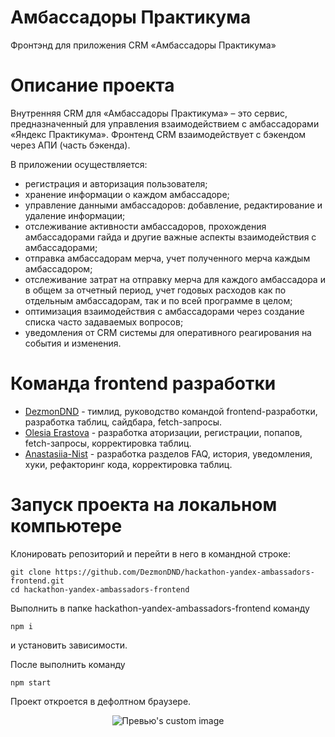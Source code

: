 # Амбассадоры Практикума

Фронтэнд для приложения CRM «Амбассадоры Практикума»

# Описание проекта

Внутренняя CRM для «Амбассадоры Практикума» – это сервис, предназначенный для управления
взаимодействием с амбассадорами «Яндекс Практикума».
Фронтенд CRM взаимодействует с бэкендом через АПИ (часть бэкенда).

В приложении осуществляется:

- регистрация и авторизация пользователя;
- хранение информации о каждом амбассадоре;
- управление данными амбассадоров: добавление, редактирование и удаление информации;
- отслеживание активности амбассадоров, прохождения амбассадорами гайда и другие важные
  аспекты взаимодействия с амбассадорами;
- отправка амбассадорам мерча, учет полученного мерча каждым амбассадором;
- отслеживание затрат на отправку мерча для каждого амбассадора и в общем за отчетный
  период, учет годовых расходов как по отдельным амбассадорам, так и по всей программе
  в целом;
- оптимизация взаимодействия с амбассадорами через создание списка часто задаваемых
  вопросов;
- уведомления от CRM системы для оперативного реагирования на события и изменения.

# Команда frontend разработки

- [DezmonDND](https://github.com/DezmonDND) - тимлид, руководство командой
  frontend-разработки, разработка таблиц, сайдбара, fetch-запросы.
- [Olesia Erastova](https://github.com/olesia1205) - разработка аторизации, регистрации, попапов, fetch-запросы, корректировка таблиц.
- [Anastasiia-Nist](https://github.com/Anastasiia-Nist) - разработка разделов FAQ, история, уведомления, хуки, рефакторинг кода, корректировка таблиц.

# Запуск проекта на локальном компьютере

Клонировать репозиторий и перейти в него в командной строке:

```
git clone https://github.com/DezmonDND/hackathon-yandex-ambassadors-frontend.git
cd hackathon-yandex-ambassadors-frontend
```

Выполнить в папке hackathon-yandex-ambassadors-frontend команду

```
npm i
```

и установить зависимости.

После выполнить команду

```
npm start
```

Проект откроется в дефолтном браузере.

<p align="center">
  <img src="https://github.com/DezmonDND/hackathon-yandex-ambassadors-frontend/blob/main/preview.png?raw=true" alt="Превью's custom image"/>
</p>
